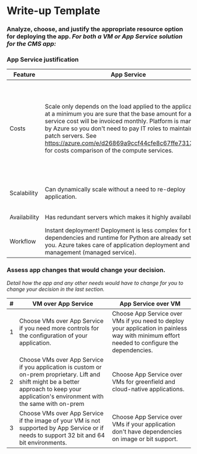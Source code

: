 # Write-up Template

### Analyze, choose, and justify the appropriate resource option for deploying the app. *For **both** a VM or App Service solution for the CMS app:*

### App Service justification
| Feature | App Service | Virtual Machine |
| ------ | ------ | ------ |
| Costs | Scale only depends on the load applied to the application so at a minimum you are sure that the base amount for app service cost will be invoiced monthly. Platform is managed by Azure so you don't need to pay IT roles to maintain and patch servers. See https://azure.com/e/d26869a9ccf44cfe8c67ffe7313c0845 for costs comparison of the compute services. | To achieve availability and resiliency you need to maked your architecture redundant, at a minimum you need to provision four servers. Two (2) servers deployed per Availability Zone each servers assigned to different fault domains. This means quadruple the cost (plus load balancer cost) with a risk of not using the full potential of the servers that were provisioned. On the other hand, there is an option to purchase a Reserved Instance plan to reduce your cost up to 59% if you are willing to commit up to 3 years. You need to also factor the IT roles needed to maintain and patch the servers.  See https://azure.com/e/d26869a9ccf44cfe8c67ffe7313c0845 for costs comparison of the compute services.
| Scalability | Can dynamically scale without a need to re-deploy application. | Scalability depends on metrics threshold being breached (auto-scale) or not reached (auto de-scale). There is a need to design application and infrastructure to handle fluctuating traffic.
| Availability | Has redundant servers which makes it highly available. | Requires multiple VMs to be deployed in different Availability zones for app resiliency.
| Workflow | Instant deployment! Deployment is less complex for the dependencies and runtime for Python are already set-up for you. Azure takes care of application deployment and management (managed service). | Gives you full control over the application management but it requires you to hand stitch the dependencies needed in order to run your Python application.

### Assess app changes that would change your decision.

*Detail how the app and any other needs would have to change for you to change your decision in the last section.* 

| # | VM over App Service | App Service over VM |
| ------ | ------ | ------ |
| 1 | Choose VMs over App Service if you need more controls for the configuration of your application.| Choose App Service over VMs if you need to deploy your application in painless way with minimum effort needed to configure the dependencies.
| 2 | Choose VMs over App Service if you application is custom or on-prem proprietary. Lift and shift might be a better approach to keep your application's environment with the same with on-prem | Choose App Service over VMs for greenfield and cloud-native applications.
| 3 | Choose VMs over App Service if the image of your VM is not supported by App Service or if needs to support 32 bit and 64 bit environments. | Choose App Service over VMs if your application don't have dependencies on image or bit support.
